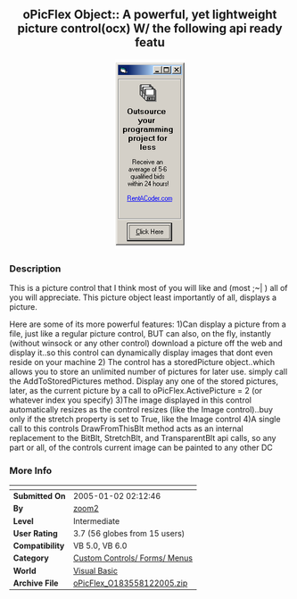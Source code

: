 ﻿<div align="center">

## oPicFlex Object:: A powerful, yet lightweight picture control\(ocx\)  W/ the following api ready featu

<img src="pic2.gif">
</div>

### Description

This is a picture control that I think most of you will like and (most ;~| ) all of you will appreciate. This picture object least importantly of all, displays a picture.

Here are some of its more powerful features: 1)Can display a picture from a file, just like a regular picture control, BUT can also, on the fly, instantly (without winsock or any other control) download a picture off the web and display it..so this control can dynamically display images that dont even reside on your machine 2) The control has a storedPicture object..which allows you to store an unlimited number of pictures for later use. simply call the AddToStoredPictures method. Display any one of the stored pictures, later, as the current picture by a call to oPicFlex.ActivePicture = 2 (or whatever index you specify) 3)The image displayed in this control automatically resizes as the control resizes (like the Image control)..buy only if the stretch property is set to True, like the Image control 4)A single call to this controls DrawFromThisBlt method acts as an internal replacement to the BitBlt, StretchBlt, and TransparentBlt api calls, so any part or all, of the controls current image can be painted to any other DC
 
### More Info
 


<span>             |<span>
---                |---
**Submitted On**   |2005-01-02 02:12:46
**By**             |[zoom2](https://github.com/Planet-Source-Code/PSCIndex/blob/master/ByAuthor/zoom2.md)
**Level**          |Intermediate
**User Rating**    |3.7 (56 globes from 15 users)
**Compatibility**  |VB 5\.0, VB 6\.0
**Category**       |[Custom Controls/ Forms/  Menus](https://github.com/Planet-Source-Code/PSCIndex/blob/master/ByCategory/custom-controls-forms-menus__1-4.md)
**World**          |[Visual Basic](https://github.com/Planet-Source-Code/PSCIndex/blob/master/ByWorld/visual-basic.md)
**Archive File**   |[oPicFlex\_O183558122005\.zip](https://github.com/Planet-Source-Code/zoom2-opicflex-object-a-powerful-yet-lightweight-picture-control-ocx-w-the-following-api-r__1-58047/archive/master.zip)








